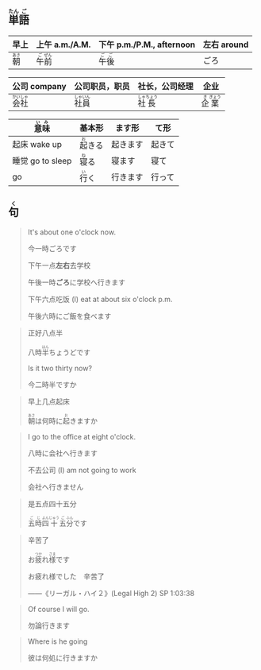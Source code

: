 ## <ruby>単<rt>たん</rt>語</rb><rt>ご</rt></ruby>

| 早上                                  | 上午 a.m./A.M.                                               | 下午 p.m./P.M., afternoon                                    | 左右 around |
| ------------------------------------- | ------------------------------------------------------------ | ------------------------------------------------------------ | ----------- |
| <ruby><rb>朝</rb><rt>あさ</rt></ruby> | <ruby><rb>午</rb><rt>ご</rt></ruby><ruby><rb>前</rb><rt>ぜん</rt></ruby> | <ruby><rb>午</rb><rt>ご</rt></ruby><ruby><rb>後</rb><rt>ご</rt></ruby> | ごろ        |

| 公司 company                                                 | 公司职员，职员                              | 社长，公司经理                                | 企业                                        |
| ------------------------------------------------------------ | ------------------------------------------- | --------------------------------------------- | ------------------------------------------- |
| <ruby><rb>会</rb><rt>かい</rt></ruby><ruby><rb>社</rb><rt>しゃ</rt></ruby> | <ruby>社<rt>しゃ</rt>員<rt>いん</rt></ruby> | <ruby>社<rt>しゃ</rt>長<rt>ちょう</rt></ruby> | <ruby>企<rt>き</rt>業<rt>ぎょう</rt></ruby> |



| <ruby>意<rt>い</rt>味<rt>み</rt></ruby> | 基本形                         | ます形   | て形   |
| --------------------------------------- | ------------------------------ | -------- | ------ |
| 起床 wake up                            | <ruby>起<rt>お</rt>きる</ruby> | 起きます | 起きて |
| 睡觉 go to sleep                        | <ruby>寝<rt>ね</rt>る</ruby>   | 寝ます   | 寝て   |
| go                                      | <ruby>行<rt>い</rt>く</ruby>   | 行きます | 行って |



## <ruby><rb>句</rb><rt>く</rt></ruby>

> It's about one o'clock now.
>
> 今一時ごろです
>
> 下午一点**左右**去学校
>
> 午後一時**ごろ**に学校へ行きます
>
> 下午六点吃饭 (I) eat at about six o'clock p.m.
>
> 午後六時にご飯を食べます

> 正好八点半
>
> 八時<ruby><rb>半</rb><rt>はん</rt></ruby>ちょうどです
>
> Is it two thirty now?
>
> 今二時半ですか

> 早上几点起床
>
> <ruby><rb>朝</rb><rt>あさ</rt></ruby>は何時に<ruby><rb>起</rb><rt>お</rt></ruby>きますか

> I go to the office at eight o'clock.
>
> 八時に会社へ行きます
>
> 不去公司 (I) am not going to work
>
> 会社へ行きません

> 是五点四十五分
>
> <ruby><rb>五</rb><rt>ご</rt></ruby><ruby><rb>時</rb><rt>じ</rt></ruby><ruby><rb>四</rb><rt>よん</rt></ruby><ruby><rb>十</rb><rt>じゅう</rt></ruby><ruby><rb>五</rb><rt>ご</rt></ruby><ruby><rb>分</rb><rt>ふん</rt></ruby>です

> 辛苦了
>
> お<ruby>疲<rt>つか</rt>れ</ruby><ruby>様<rt>さま</rt></ruby>です
>
> お疲れ様でした　辛苦了
>
> ——《リーガル・ハイ２》(Legal High 2) SP 1:03:38

> Of course I will go.
>
> 勿論行きます

> Where is he going
>
> 彼は何処に行きますか